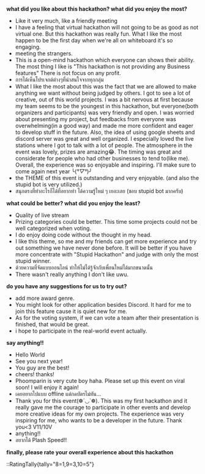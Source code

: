 **what did you like about this hackathon?  what did you enjoy the most?**

- Like it very much, like a friendly meeting
- I have a feeling that virtual hackathon will not going to be as good as not virtual one. But this hackathon was really fun. What I like the most happen to be the first day when we're all on whiteboard it's so engaging.
- meeting the strangers.
- This is a open-mind hackathon which everyone can shows their ability. The most thing I like is "This hackathon is not providing any Business features" There is not focus on any profit.
- การได้เห็นโปรเจกต์ต่างๆที่น่าสนใจจากทุกกลุ่ม
- What I like the most about this was the fact that we are allowed to make anything we want without being judged by others. I got to see a lot of creative, out of this world projects. I was a bit nervous at first because my team seems to be the youngest in this hackathon, but everyone(both organizers and participants) was very friendly and open. I was worried about presenting my project, but feedbacks from everyone was overwhelming(in a good way) and made me more confident and eager to develop stuff in the future. Also, the idea of using google sheets and discord server was great and well organized. I especially loved the live stations where I got to talk with a lot of people. The atmosphere in the event was lovely, prizes are amazing😂. The timing was great and considerate for people who had other businesses to tend to(like me). Overall, the experience was so enjoyable and inspiring. I'll make sure to come again next year ╰(*°▽°*)╯
- the THEME of this event is outstanding and very enjoyable. (and also the stupid bot is very utilized.)
- สนุกตรงที่ทำอะไรก็ได้ที่อยากทำ ได้ความรู้ใหม่ ๆ เยอะเลย (ชอบ stupid bot มากครับ)

**what could be better?  what did you enjoy the least?**

- Quality of live stream
- Prizing categories could be better. This time some projects could not be well categorized when voting.
- I do enjoy doing code without the thought in my head.
- I like this theme, so me and my friends can get more experience and try out something we have never done before. It will be better if you have more concentrate with "Stupid Hackathon" and judge with only the most stupid winner. 
- ด้วยความที่จัดแบบออนไลน์ ทำให้ไม่ได้รู้จักกับเพื่อนใหม่ได้มากขนาดนั้น
- There wasn't really anything I don't like uwu.

**do you have any suggestions for us to try out?**

- add more award genre.
- You might look for other application besides Discord. It hard for me to join this feature cause it is quiet new for me.
- As for the voting system, if we can vote a team after their presentation is finished, that would be great.
- i hope to participate in the real-world event actually.

**say anything!!**

- Hello World
- See you next year!
- You guy are the best!
- cheers! thanks!
- Phoomparin is very cute boy haha. Please set up this event on viral soon! I will enjoy it again!
- เคยอยากไปแบบ offline แต่กดบัตรไม่ทัน...
- Thank you for this event(❁´◡`❁). This was my first hackathon and it really gave me the courage to participate in other events and develop more creative ideas for my own projects. The experience was very inspiring for me, who wants to be a developer in the future. Thank you<3 V11/10V
- anything!!
- อยากได้ Plash Speed!!

**finally, please rate your overall experience about this hackathon**

::RatingTally{tally="8=1,9=3,10=5"}